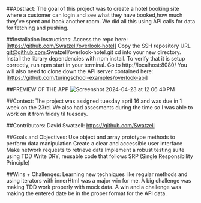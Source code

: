 ##Abstract:
The goal of this project was to create a hotel booking site where a customer can login and see what they have booked,how much they've spent and book another room. We did all this using API calls for data for fetching and pushing.

##Installation Instructions:
Access the repo here: [https://github.com/Swatzell/overlook-hotel]
Copy the SSH repository URL git@github.com:Swatzell/overlook-hotel.git
cd into your new directory.
Install the library dependencies with npm install.
To verify that it is setup correctly, run npm start in your terminal. Go to http://localhost:8080/
You will also need to clone down the API server contained here: [https://github.com/turingschool-examples/overlook-api]

##PREVIEW OF THE APP
![Screenshot 2024-04-23 at 12 06 40 PM](https://github.com/Swatzell/overlook-hotel/assets/59072840/f73871ba-d2f1-4e16-9073-bcf1ff7bd284)


##Context:
The project was assigned tuesday april 16 and was due in 1 week on the 23rd. We also had assesments during the time so I was able to work on it from friday til tuesday.

##Contributors:
David Swatzell: https://github.com/Swatzell

##Goals and Objectives:
Use object and array prototype methods to perform data manipulation
Create a clear and accessible user interface
Make network requests to retrieve data
Implement a robust testing suite using TDD
Write DRY, reusable code that follows SRP (Single Responsibility Principle)

##Wins + Challenges:
Learning new techniques like regular methods and using iterators with innerHtml was a major win for me.
A big challenge was making TDD work properly with mock data.
A win and a challenge was making the entered date be in the proper format for the API data.
